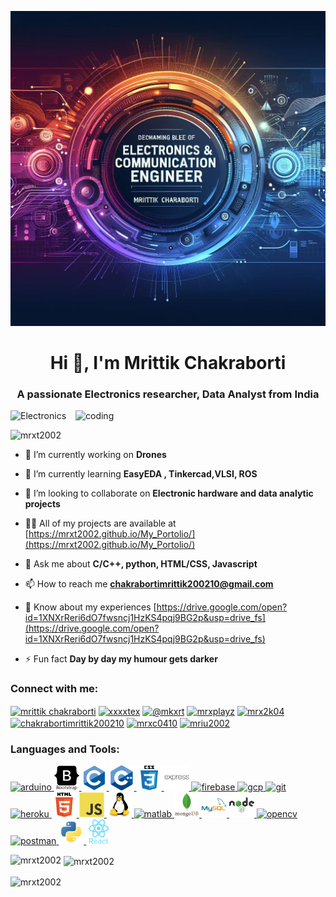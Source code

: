 ![logo](https://github.com/Mrxt2002/Mrxt2002/blob/main/me33.jpg)
<h1 align="center">Hi 👋, I'm Mrittik Chakraborti</h1>
<h3 align="center">A passionate Electronics researcher, Data Analyst from India</h3>
<img align="right" alt="coding" width="400" src="https://capturly.com/blog/wp-content/uploads/2018/02/Data-Website-Analytics.gif">
<img aligh="left" alt="Electronics" width="500" src="https://i.makeagif.com/media/9-07-2017/rys0qH.gif">
<p align="left"> <img src="https://komarev.com/ghpvc/?username=mrxt2002&label=Profile%20views&color=0e75b6&style=flat" alt="mrxt2002" /> </p>

- 🔭 I’m currently working on **Drones**

- 🌱 I’m currently learning **EasyEDA , Tinkercad,VLSI, ROS**

- 👯 I’m looking to collaborate on **Electronic hardware and data analytic projects**

- 👨‍💻 All of my projects are available at [https://mrxt2002.github.io/My_Portolio/](https://mrxt2002.github.io/My_Portolio/)

- 💬 Ask me about **C/C++, python, HTML/CSS, Javascript**

- 📫 How to reach me **chakrabortimrittik200210@gmail.com**

- 📄 Know about my experiences [https://drive.google.com/open?id=1XNXrReri6dO7fwsncj1HzKS4pqj9BG2p&usp=drive_fs](https://drive.google.com/open?id=1XNXrReri6dO7fwsncj1HzKS4pqj9BG2p&usp=drive_fs)

- ⚡ Fun fact **Day by day my humour gets darker**

<h3 align="left">Connect with me:</h3>
<p align="left">
<a href="https://linkedin.com/in/mrittik chakraborti" target="blank"><img align="center" src="https://raw.githubusercontent.com/rahuldkjain/github-profile-readme-generator/master/src/images/icons/Social/linked-in-alt.svg" alt="mrittik chakraborti" height="30" width="40" /></a>
<a href="https://kaggle.com/xxxxtex" target="blank"><img align="center" src="https://raw.githubusercontent.com/rahuldkjain/github-profile-readme-generator/master/src/images/icons/Social/kaggle.svg" alt="xxxxtex" height="30" width="40" /></a>
<a href="https://hashnode.com/@mkxrt" target="blank"><img align="center" src="https://raw.githubusercontent.com/rahuldkjain/github-profile-readme-generator/master/src/images/icons/Social/hashnode.svg" alt="@mkxrt" height="30" width="40" /></a>
<a href="https://www.youtube.com/c/mrxplayz" target="blank"><img align="center" src="https://raw.githubusercontent.com/rahuldkjain/github-profile-readme-generator/master/src/images/icons/Social/youtube.svg" alt="mrxplayz" height="30" width="40" /></a>
<a href="https://www.codechef.com/users/mrx2k04" target="blank"><img align="center" src="https://cdn.jsdelivr.net/npm/simple-icons@3.1.0/icons/codechef.svg" alt="mrx2k04" height="30" width="40" /></a>
<a href="https://codeforces.com/profile/chakrabortimrittik200210" target="blank"><img align="center" src="https://raw.githubusercontent.com/rahuldkjain/github-profile-readme-generator/master/src/images/icons/Social/codeforces.svg" alt="chakrabortimrittik200210" height="30" width="40" /></a>
<a href="https://www.leetcode.com/mrxc0410" target="blank"><img align="center" src="https://raw.githubusercontent.com/rahuldkjain/github-profile-readme-generator/master/src/images/icons/Social/leet-code.svg" alt="mrxc0410" height="30" width="40" /></a>
<a href="https://auth.geeksforgeeks.org/user/mriu2002" target="blank"><img align="center" src="https://raw.githubusercontent.com/rahuldkjain/github-profile-readme-generator/master/src/images/icons/Social/geeks-for-geeks.svg" alt="mriu2002" height="30" width="40" /></a>
</p>

<h3 align="left">Languages and Tools:</h3>
<p align="left"> <a href="https://www.arduino.cc/" target="_blank" rel="noreferrer"> <img src="https://cdn.worldvectorlogo.com/logos/arduino-1.svg" alt="arduino" width="40" height="40"/> </a> <a href="https://getbootstrap.com" target="_blank" rel="noreferrer"> <img src="https://raw.githubusercontent.com/devicons/devicon/master/icons/bootstrap/bootstrap-plain-wordmark.svg" alt="bootstrap" width="40" height="40"/> </a> <a href="https://www.cprogramming.com/" target="_blank" rel="noreferrer"> <img src="https://raw.githubusercontent.com/devicons/devicon/master/icons/c/c-original.svg" alt="c" width="40" height="40"/> </a> <a href="https://www.w3schools.com/cpp/" target="_blank" rel="noreferrer"> <img src="https://raw.githubusercontent.com/devicons/devicon/master/icons/cplusplus/cplusplus-original.svg" alt="cplusplus" width="40" height="40"/> </a> <a href="https://www.w3schools.com/css/" target="_blank" rel="noreferrer"> <img src="https://raw.githubusercontent.com/devicons/devicon/master/icons/css3/css3-original-wordmark.svg" alt="css3" width="40" height="40"/> </a> <a href="https://expressjs.com" target="_blank" rel="noreferrer"> <img src="https://raw.githubusercontent.com/devicons/devicon/master/icons/express/express-original-wordmark.svg" alt="express" width="40" height="40"/> </a> <a href="https://firebase.google.com/" target="_blank" rel="noreferrer"> <img src="https://www.vectorlogo.zone/logos/firebase/firebase-icon.svg" alt="firebase" width="40" height="40"/> </a> <a href="https://cloud.google.com" target="_blank" rel="noreferrer"> <img src="https://www.vectorlogo.zone/logos/google_cloud/google_cloud-icon.svg" alt="gcp" width="40" height="40"/> </a> <a href="https://git-scm.com/" target="_blank" rel="noreferrer"> <img src="https://www.vectorlogo.zone/logos/git-scm/git-scm-icon.svg" alt="git" width="40" height="40"/> </a> <a href="https://heroku.com" target="_blank" rel="noreferrer"> <img src="https://www.vectorlogo.zone/logos/heroku/heroku-icon.svg" alt="heroku" width="40" height="40"/> </a> <a href="https://www.w3.org/html/" target="_blank" rel="noreferrer"> <img src="https://raw.githubusercontent.com/devicons/devicon/master/icons/html5/html5-original-wordmark.svg" alt="html5" width="40" height="40"/> </a> <a href="https://developer.mozilla.org/en-US/docs/Web/JavaScript" target="_blank" rel="noreferrer"> <img src="https://raw.githubusercontent.com/devicons/devicon/master/icons/javascript/javascript-original.svg" alt="javascript" width="40" height="40"/> </a> <a href="https://www.linux.org/" target="_blank" rel="noreferrer"> <img src="https://raw.githubusercontent.com/devicons/devicon/master/icons/linux/linux-original.svg" alt="linux" width="40" height="40"/> </a> <a href="https://www.mathworks.com/" target="_blank" rel="noreferrer"> <img src="https://upload.wikimedia.org/wikipedia/commons/2/21/Matlab_Logo.png" alt="matlab" width="40" height="40"/> </a> <a href="https://www.mongodb.com/" target="_blank" rel="noreferrer"> <img src="https://raw.githubusercontent.com/devicons/devicon/master/icons/mongodb/mongodb-original-wordmark.svg" alt="mongodb" width="40" height="40"/> </a> <a href="https://www.mysql.com/" target="_blank" rel="noreferrer"> <img src="https://raw.githubusercontent.com/devicons/devicon/master/icons/mysql/mysql-original-wordmark.svg" alt="mysql" width="40" height="40"/> </a> <a href="https://nodejs.org" target="_blank" rel="noreferrer"> <img src="https://raw.githubusercontent.com/devicons/devicon/master/icons/nodejs/nodejs-original-wordmark.svg" alt="nodejs" width="40" height="40"/> </a> <a href="https://opencv.org/" target="_blank" rel="noreferrer"> <img src="https://www.vectorlogo.zone/logos/opencv/opencv-icon.svg" alt="opencv" width="40" height="40"/> </a> <a href="https://postman.com" target="_blank" rel="noreferrer"> <img src="https://www.vectorlogo.zone/logos/getpostman/getpostman-icon.svg" alt="postman" width="40" height="40"/> </a> <a href="https://www.python.org" target="_blank" rel="noreferrer"> <img src="https://raw.githubusercontent.com/devicons/devicon/master/icons/python/python-original.svg" alt="python" width="40" height="40"/> </a> <a href="https://reactjs.org/" target="_blank" rel="noreferrer"> <img src="https://raw.githubusercontent.com/devicons/devicon/master/icons/react/react-original-wordmark.svg" alt="react" width="40" height="40"/> </a> </p>

<p><img align="left" src="https://github-readme-stats.vercel.app/api/top-langs?username=mrxt2002&show_icons=true&locale=en&layout=compact" alt="mrxt2002" /></p>

<p>&nbsp;<img align="center" src="https://github-readme-stats.vercel.app/api?username=mrxt2002&show_icons=true&locale=en" alt="mrxt2002" /></p>

<p><img align="center" src="https://github-readme-streak-stats.herokuapp.com/?user=mrxt2002&" alt="mrxt2002" /></p>
